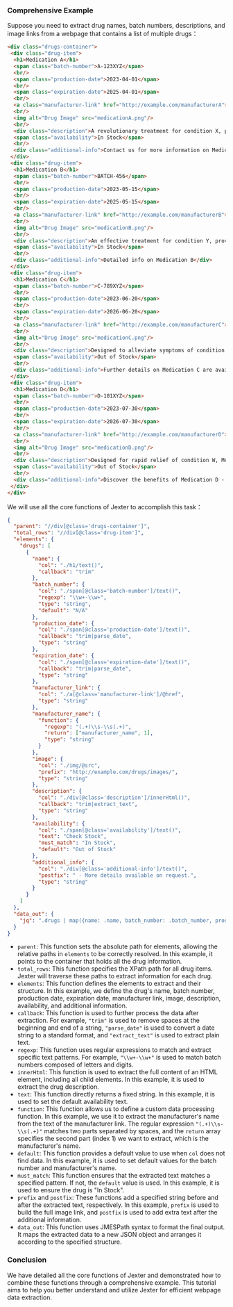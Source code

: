 
### Comprehensive Example

Suppose you need to extract drug names, batch numbers, descriptions, and image links from a webpage that contains a list of multiple drugs：


```html
<div class="drugs-container">
 <div class="drug-item">
  <h1>Medication A</h1>
  <span class="batch-number">A-123XYZ</span>
  <br/>
  <span class="production-date">2023-04-01</span>
  <br/>
  <span class="expiration-date">2025-04-01</span>
  <br/>
  <a class="manufacturer-link" href="http://example.com/manufacturerA">Visit Manufacturer A</a>
  <br/>
  <img alt="Drug Image" src="medicationA.png"/>
  <br/>
  <div class="description">A revolutionary treatment for condition X, proven to reduce symptoms significantly.</div>
  <span class="availability">In Stock</span>
  <br/>
  <div class="additional-info">Contact us for more information on Medication A.</div>
 </div>
 <div class="drug-item">
  <h1>Medication B</h1>
  <span class="batch-number">BATCH-456</span>
  <br/>
  <span class="production-date">2023-05-15</span>
  <br/>
  <span class="expiration-date">2025-05-15</span>
  <br/>
  <a class="manufacturer-link" href="http://example.com/manufacturerB">Visit Manufacturer B</a>
  <br/>
  <img alt="Drug Image" src="medicationB.png"/>
  <br/>
  <div class="description">An effective treatment for condition Y, providing relief and support.</div>
  <span class="availability">In Stock</span>
  <br/>
  <div class="additional-info">Detailed info on Medication B</div>
 </div>
 <div class="drug-item">
  <h1>Medication C</h1>
  <span class="batch-number">C-789XYZ</span>
  <br/>
  <span class="production-date">2023-06-20</span>
  <br/>
  <span class="expiration-date">2026-06-20</span>
  <br/>
  <a class="manufacturer-link" href="http://example.com/manufacturerC">Visit Manufacturer C</a>
  <br/>
  <img alt="Drug Image" src="medicationC.png"/>
  <br/>
  <div class="description">Designed to alleviate symptoms of condition Z, with minimal side effects.</div>
  <span class="availability">Out of Stock</span>
  <br/>
  <div class="additional-info">Further details on Medication C are available upon request.</div>
 </div>
 <div class="drug-item">
  <h1>Medication D</h1>
  <span class="batch-number">D-101XYZ</span>
  <br/>
  <span class="production-date">2023-07-30</span>
  <br/>
  <span class="expiration-date">2026-07-30</span>
  <br/>
  <a class="manufacturer-link" href="http://example.com/manufacturerD">Visit Manufacturer D</a>
  <br/>
  <img alt="Drug Image" src="medicationD.png"/>
  <br/>
  <div class="description">Designed for rapid relief of condition W, Medication D is at the forefront of medical innovation.</div>
  <span class="availability">Out of Stock</span>
  <br/>
  <div class="additional-info">Discover the benefits of Medication D - inquire today.</div>
 </div>
</div>

```
We will use all the core functions of Jexter to accomplish this task：

```json
{
  "parent": "//div[@class='drugs-container']",
  "total_rows": "//div[@class='drug-item']",
  "elements": {
    "drugs": [
      {
        "name": {
          "col": "./h1/text()",
          "callback": "trim"
        },
        "batch_number": {
          "col": "./span[@class='batch-number']/text()",
          "regexp": "\\w+-\\w+",
          "type": "string",
          "default": "N/A"
        },
        "production_date": {
          "col": "./span[@class='production-date']/text()",
          "callback": "trim|parse_date",
          "type": "string"
        },
        "expiration_date": {
          "col": "./span[@class='expiration-date']/text()",
          "callback": "trim|parse_date",
          "type": "string"
        },
        "manufacturer_link": {
          "col": "./a[@class='manufacturer-link']/@href",
          "type": "string"
        },
        "manufacturer_name": {
          "function": {
            "regexp": "(.+)\\s-\\s(.+)",
            "return": ["manufacturer_name", 1],
            "type": "string"
          }
        },
        "image": {
          "col": "./img/@src",
          "prefix": "http://example.com/drugs/images/",
          "type": "string"
        },
        "description": {
          "col": "./div[@class='description']/innerHtml()",
          "callback": "trim|extract_text",
          "type": "string"
        },
        "availability": {
          "col": "./span[@class='availability']/text()",
          "text": "Check Stock",
          "must_match": "In Stock",
          "default": "Out of Stock"
        },
        "additional_info": {
          "col": "./div[@class='additional-info']/text()",
          "postfix": " - More details available on request.",
          "type": "string"
        }
      }
    ]
  },
  "data_out": {
    "jq": ".drugs | map({name: .name, batch_number: .batch_number, production_date: .production_date, expiration_date: .expiration_date, manufacturer_link: .manufacturer_link, manufacturer_name: .manufacturer_name, image: .image, description: .description, availability: .availability, additional_info: .additional_info})"
  }
}
```

- `parent`: This function sets the absolute path for elements, allowing the relative paths in `elements` to be correctly resolved. In this example, it points to the container that holds all the drug information.
- `total_rows`: This function specifies the XPath path for all drug items. Jexter will traverse these paths to extract information for each drug.
- `elements`: This function defines the elements to extract and their structure. In this example, we define the drug's name, batch number, production date, expiration date, manufacturer link, image, description, availability, and additional information.
- `callback`: This function is used to further process the data after extraction. For example, `"trim"` is used to remove spaces at the beginning and end of a string, `"parse_date"` is used to convert a date string to a standard format, and `"extract_text"` is used to extract plain text.
- `regexp`: This function uses regular expressions to match and extract specific text patterns. For example, `"\\w+-\\w+"` is used to match batch numbers composed of letters and digits.
- `innerHtml`: This function is used to extract the full content of an HTML element, including all child elements. In this example, it is used to extract the drug description.
- `text`: This function directly returns a fixed string. In this example, it is used to set the default availability text.
- `function`: This function allows us to define a custom data processing function. In this example, we use it to extract the manufacturer's name from the text of the manufacturer link. The regular expression `"(.+)\\s-\\s(.+)"` matches two parts separated by spaces, and the `return` array specifies the second part (index 1) we want to extract, which is the manufacturer's name.
- `default`: This function provides a default value to use when `col` does not find data. In this example, it is used to set default values for the batch number and manufacturer's name.
- `must_match`: This function ensures that the extracted text matches a specified pattern. If not, the `default` value is used. In this example, it is used to ensure the drug is "In Stock".
- `prefix` and `postfix`: These functions add a specified string before and after the extracted text, respectively. In this example, `prefix` is used to build the full image link, and `postfix` is used to add extra text after the additional information.
- `data_out`: This function uses JMESPath syntax to format the final output. It maps the extracted data to a new JSON object and arranges it according to the specified structure.

### Conclusion

We have detailed all the core functions of Jexter and demonstrated how to combine these functions through a comprehensive example. This tutorial aims to help you better understand and utilize Jexter for efficient webpage data extraction.
